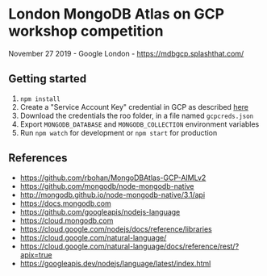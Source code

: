 # London MongoDB Atlas on GCP workshop competition

November 27 2019 - Google London - https://mdbgcp.splashthat.com/

## Getting started
1. `npm install`
1. Create a "Service Account Key" credential in GCP as described [here](https://github.com/rbohan/MongoDBAtlas-GCP-AIMLv2/blob/master/Guides/GCPProjectAndVisionSetup.md)
1. Download the credentials the roo folder, in a file named `gcpcreds.json`
1. Export `MONGODB_DATABASE` and `MONGODB_COLLECTION` environment variables
1. Run `npm watch` for development or `npm start` for production

## References
* https://github.com/rbohan/MongoDBAtlas-GCP-AIMLv2
* https://github.com/mongodb/node-mongodb-native
* http://mongodb.github.io/node-mongodb-native/3.1/api
* https://docs.mongodb.com
* https://github.com/googleapis/nodejs-language
* https://cloud.mongodb.com
* https://cloud.google.com/nodejs/docs/reference/libraries
* https://cloud.google.com/natural-language/
* https://cloud.google.com/natural-language/docs/reference/rest/?apix=true
* https://googleapis.dev/nodejs/language/latest/index.html
